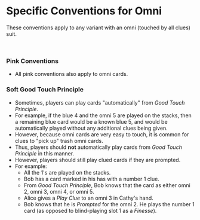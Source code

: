 # Specific Conventions for Omni

These conventions apply to any variant with an omni (touched by all clues) suit.

<br />

### Pink Conventions

- All pink conventions also apply to omni cards.

### Soft Good Touch Principle

- Sometimes, players can play cards "automatically" from *Good Touch Principle*.
- For example, if the blue 4 and the omni 5 are played on the stacks, then a remaining blue card would be a known blue 5, and would be automatically played without any additional clues being given.
- However, because omni cards are very easy to touch, it is common for clues to "pick up" trash omni cards.
- Thus, players should **not** automatically play cards from *Good Touch Principle* in this manner.
- However, players should still play clued cards if they are prompted.
- For example:
  - All the 1's are played on the stacks.
  - Bob has a card marked in his has with a number 1 clue.
  - From *Good Touch Principle*, Bob knows that the card as either omni 2, omni 3, omni 4, or omni 5.
  - Alice gives a *Play Clue* to an omni 3 in Cathy's hand.
  - Bob knows that he is *Prompted* for the omni 2. He plays the number 1 card (as opposed to blind-playing slot 1 as a *Finesse*).
